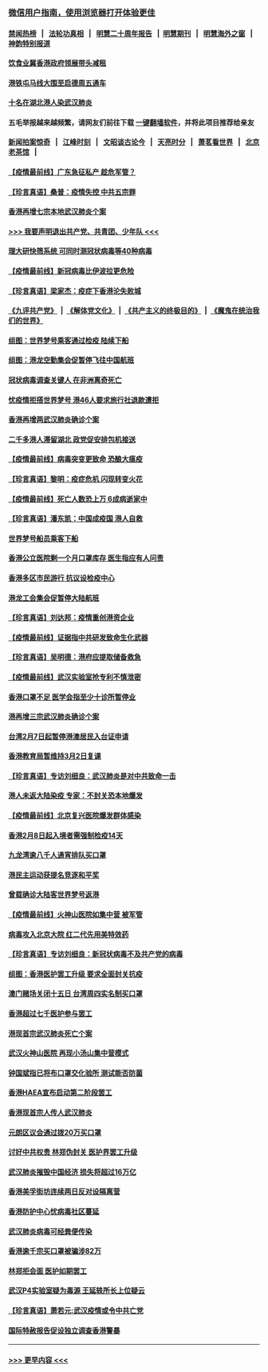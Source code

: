 ### [微信用户指南，使用浏览器打开体验更佳](https://github.com/gfw-breaker/banned-news1/blob/master/indexes/wechat-guide.md?t=0)
#### [禁闻热榜](热点新闻.md?t=0)  &nbsp;&nbsp;|&nbsp;&nbsp; [法轮功真相](https://github.com/gfw-breaker/truth/blob/master/README.md?t=0) &nbsp;&nbsp;|&nbsp;&nbsp; [明慧二十周年报告](https://github.com/gfw-breaker/mh-reports/blob/master/README.md?t=0) &nbsp;&nbsp;|&nbsp;&nbsp;[明慧期刊](https://github.com/gfw-breaker/mh-qikan) &nbsp;&nbsp;|&nbsp;&nbsp; [明慧海外之窗](https://github.com/gfw-breaker/mh-news/blob/master/README.md?t=0) &nbsp;&nbsp;|&nbsp;&nbsp; [神韵特别报道](https://github.com/gfw-breaker/mh-news/blob/master/shenyun.md?t=0)
#### [饮食业冀香港政府领展带头减租](../pages/nsc415/n11864876.md?t=02131633) 
#### [港铁屯马线大围至启德周五通车](../pages/nsc415/n11864842.md?t=02131633) 
#### [十名在湖北港人染武汉肺炎](../pages/nsc415/n11864807.md?t=02131633) 
#### 五毛举报越来越频繁，请网友们前往下载 [一键翻墙软件](https://github.com/gfw-breaker/ssr-accounts)，并将此项目推荐给亲友
#### [新闻拍案惊奇](https://github.com/gfw-breaker/banned-news1/blob/master/pages/link4.md) &nbsp;&nbsp;|&nbsp;&nbsp; [江峰时刻](https://github.com/gfw-breaker/banned-news1/blob/master/pages/link4.md) &nbsp;&nbsp;|&nbsp;&nbsp; [文昭谈古论今](https://github.com/gfw-breaker/banned-news1/blob/master/pages/link4.md) &nbsp;&nbsp;|&nbsp;&nbsp; [天亮时分](https://github.com/gfw-breaker/banned-news1/blob/master/pages/link4.md) &nbsp;&nbsp;|&nbsp;&nbsp; [萧茗看世界](https://github.com/gfw-breaker/banned-news1/blob/master/pages/link4.md) &nbsp;&nbsp;|&nbsp;&nbsp; [北京老茶馆](https://github.com/gfw-breaker/banned-news1/blob/master/pages/link4.md) &nbsp;&nbsp;|&nbsp;&nbsp; 
#### [【疫情最前线】广东急征私产 趁危军管？](../pages/nsc415/n11864205.md?t=02131633) 
#### [【珍言真语】桑普：疫情失控 中共五宗罪](../pages/nsc415/n11864157.md?t=02131633) 
#### [香港再增七宗本地武汉肺炎个案](../pages/nsc415/n11862405.md?t=02131633) 
#### [>>> 我要声明退出共产党、共青团、少年队 <<<](https://github.com/begood0513/goodnews/blob/master/quit/letter.md) 
#### [理大研快筛系统 可同时测冠状病毒等40种病毒](../pages/nsc415/n11862376.md?t=02131633) 
#### [【疫情最前线】新冠病毒比伊波拉更危险](../pages/nsc415/n11862199.md?t=02131633) 
#### [【珍言真语】梁家杰：疫症下香港沦失败城](../pages/nsc415/n11861588.md?t=02131633) 
#### [《九评共产党》](https://github.com/begood0513/9ping.md/blob/master/README.md) &nbsp;|&nbsp; [《解体党文化》](../../../../jtdwh.md/blob/master/README.md)  &nbsp;|&nbsp; [《共产主义的终极目的》](../../../../gczydzjmd.md/blob/master/README.md) &nbsp;|&nbsp; [《魔鬼在统治我们的世界》](../../../../mgztzwmdsj.md/blob/master/README.md) 
#### [组图：世界梦号乘客通过检疫 陆续下船](../pages/nsc415/n11858302.md?t=02131633) 
#### [组图：港龙空勤集会促暂停飞往中国航班](../pages/nsc415/n11858190.md?t=02131633) 
#### [冠状病毒调查关键人 在非洲离奇死亡](../pages/nsc415/n11859798.md?t=02131633) 
#### [忧疫情拒搭世界梦号 港46人要求旅行社退款遭拒](../pages/nsc415/n11859849.md?t=02131633) 
#### [香港再增两武汉肺炎确诊个案](../pages/nsc415/n11859833.md?t=02131633) 
#### [二千多港人滞留湖北 政党促安排包机接送](../pages/nsc415/n11859831.md?t=02131633) 
#### [【疫情最前线】病毒突变更致命 恐酿大瘟疫](../pages/nsc415/n11859604.md?t=02131633) 
#### [【珍言真语】黎明：疫症危机 闪现转变火花](../pages/nsc415/n11859199.md?t=02131633) 
#### [【疫情最前线】死亡人数恐上万 6成病逝家中](../pages/nsc415/n11856687.md?t=02131633) 
#### [【珍言真语】潘东凯：中国成疫国 港人自救](../pages/nsc415/n11856962.md?t=02131633) 
#### [世界梦号船员乘客下船](../pages/nsc415/n11856883.md?t=02131633) 
#### [香港公立医院剩一个月口罩库存 医生指应有人问责](../pages/nsc415/n11856875.md?t=02131633) 
#### [香港多区市民游行 抗议设检疫中心](../pages/nsc415/n11856866.md?t=02131633) 
#### [港龙工会集会促暂停大陆航班](../pages/nsc415/n11856840.md?t=02131633) 
#### [【珍言真语】刘达邦：疫情重创港资企业](../pages/nsc415/n11854274.md?t=02131633) 
#### [【疫情最前线】证据指中共研发致命生化武器](../pages/nsc415/n11853087.md?t=02131633) 
#### [【珍言真语】吴明德：港府应提取储备救急](../pages/nsc415/n11852734.md?t=02131633) 
#### [【疫情最前线】武汉实验室抢专利不慎泄密](../pages/nsc415/n11850310.md?t=02131633) 
#### [香港口罩不足 医学会指至少十诊所暂停业](../pages/nsc415/n11850301.md?t=02131633) 
#### [港再增三宗武汉肺炎确诊个案](../pages/nsc415/n11850328.md?t=02131633) 
#### [台湾2月7日起暂停港澳居民入台证申请](../pages/nsc415/n11850304.md?t=02131633) 
#### [香港教育局暂维持3月2日复课](../pages/nsc415/n11850260.md?t=02131633) 
#### [【珍言真语】专访刘细良：武汉肺炎是对中共致命一击](../pages/nsc415/n11849934.md?t=02131633) 
#### [港人未返大陆染疫 专家：不封关恐本地爆发](../pages/nsc415/n11848021.md?t=02131633) 
#### [【疫情最前线】北京复兴医院爆发群体感染](../pages/nsc415/n11847626.md?t=02131633) 
#### [香港2月8日起入境者需强制检疫14天](../pages/nsc415/n11847658.md?t=02131633) 
#### [九龙湾逾八千人通宵排队买口罩](../pages/nsc415/n11847647.md?t=02131633) 
#### [港民主运动获提名竞逐和平奖](../pages/nsc415/n11847633.md?t=02131633) 
#### [曾载确诊大陆客世界梦号返港](../pages/nsc415/n11847608.md?t=02131633) 
#### [【疫情最前线】火神山医院如集中营 被军管](../pages/nsc415/n11847524.md?t=02131633) 
#### [病毒攻入北京大院 红二代先用美特效药](../pages/nsc415/n11847427.md?t=02131633) 
#### [【珍言真语】专访刘细良：新冠状病毒不及共产党的病毒](../pages/nsc415/n11847164.md?t=02131633) 
#### [组图：香港医护罢工升级 要求全面封关抗疫](../pages/nsc415/n11844107.md?t=02131633) 
#### [澳门赌场关闭十五日 台湾周四实名制买口罩](../pages/nsc415/n11845083.md?t=02131633) 
#### [香港超过七千医护参与罢工](../pages/nsc415/n11845051.md?t=02131633) 
#### [港现首宗武汉肺炎死亡个案](../pages/nsc415/n11844998.md?t=02131633) 
#### [武汉火神山医院 再现小汤山集中营模式](../pages/nsc415/n11844763.md?t=02131633) 
#### [钟国斌指已将布口罩交化验所 测试能否防菌](../pages/nsc415/n11842783.md?t=02131633) 
#### [香港HAEA宣布启动第二阶段罢工](../pages/nsc415/n11842723.md?t=02131633) 
#### [香港现首宗人传人武汉肺炎](../pages/nsc415/n11842766.md?t=02131633) 
#### [元朗区议会通过拨20万买口罩](../pages/nsc415/n11842754.md?t=02131633) 
#### [讨好中共权贵 林郑伪封关 医护界罢工升级](../pages/nsc415/n11842359.md?t=02131633) 
#### [武汉肺炎摧毁中国经济 损失将超过16万亿](../pages/nsc415/n11839723.md?t=02131633) 
#### [香港美孚街坊连续两日反对设隔离营](../pages/nsc415/n11839962.md?t=02131633) 
#### [香港防护中心忧病毒社区蔓延](../pages/nsc415/n11839933.md?t=02131633) 
#### [武汉肺炎病毒可经粪便传染](../pages/nsc415/n11839939.md?t=02131633) 
#### [香港逾千宗买口罩被骗涉82万](../pages/nsc415/n11839914.md?t=02131633) 
#### [林郑拒会面 医护如期罢工](../pages/nsc415/n11839892.md?t=02131633) 
#### [武汉P4实验室疑为毒源 王延轶所长上位疑云](../pages/nsc415/n11835543.md?t=02131633) 
#### [【珍言真语】萧若元:武汉疫情或令中共亡党](../pages/nsc415/n11829394.md?t=02131633) 
#### [国际特赦报告促设独立调查香港警暴](../pages/nsc415/n11833845.md?t=02131633) 

----
#### [ >>> 更早内容 <<< ](../indexes/nsc415-earlier.md)
